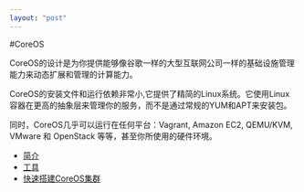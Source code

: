 ```yaml
---
layout: "post"
---
```


#CoreOS

CoreOS的设计是为你提供能够像谷歌一样的大型互联网公司一样的基础设施管理能力来动态扩展和管理的计算能力。

CoreOS的安装文件和运行依赖非常小,它提供了精简的Linux系统。它使用Linux容器在更高的抽象层来管理你的服务，而不是通过常规的YUM和APT来安装包。

同时，CoreOS几乎可以运行在任何平台：Vagrant, Amazon EC2, QEMU/KVM, VMware 和 OpenStack 等等，甚至你所使用的硬件环境。

* [简介](intro.html)
* [工具](intro_tools.html)
* [快速搭建CoreOS集群](quickstart.html)
